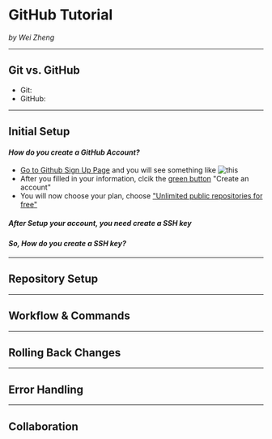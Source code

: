 # GitHub Tutorial

_by Wei Zheng_

---
## Git vs. GitHub
* Git: 
* GitHub:



---
## Initial Setup
#### _How do you create a GitHub Account?_
* [Go to Github Sign Up Page](https://github.com/join?source=header) and you will see something like ![this](file:///Users/student/Desktop/Screen%20Shot%202017-10-18%20at%2010.37.02%20AM.png)
* After you filled in your information, clcik the [green button]() "Create an account"
* You will now choose your plan, choose ["Unlimited public repositories for free"]()  

##### After Setup your account, you need create a SSH key  
#### _So, How do you create a SSH key?_


---
## Repository Setup



---
## Workflow & Commands



---
## Rolling Back Changes



---
## Error Handling


---
## Collaboration